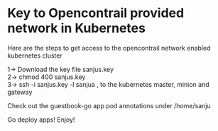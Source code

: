 Key to Opencontrail provided network in Kubernetes
==================================================

Here are the steps to get access to the opencontrail network enabled kubernetes cluster

1-> Download the key file sanjus.key  
2-> chmod 400 sanjus.key  
3-> ssh -i sanjus.key -l sanjua <IP>, to the kubernetes master, minion and gateway  

Check out the guestbook-go app pod annotations under /home/sanju  

Go deploy apps! Enjoy!
